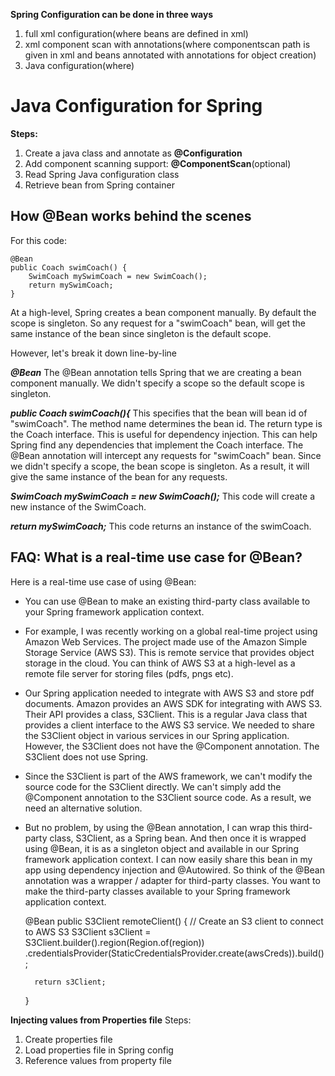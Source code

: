 
**Spring Configuration can be done in three ways**
1. full xml configuration(where beans are defined in xml)
2. xml component scan with annotations(where componentscan path is given in xml and beans annotated with annotations for object creation)
3. Java configuration(where)

# **Java Configuration for Spring**

**Steps:**
1. Create a java class and annotate as **@Configuration**
2. Add component scanning support: **@ComponentScan**(optional)
3. Read Spring Java configuration class
4. Retrieve bean from Spring container


## **How @Bean works behind the scenes**

For this code:

    @Bean
    public Coach swimCoach() {   
        SwimCoach mySwimCoach = new SwimCoach();   
        return mySwimCoach;
    }

At a high-level, Spring creates a bean component manually. By default the scope is singleton. So any request for a "swimCoach" bean, will get the same instance of the bean since singleton is the default scope.

However, let's break it down line-by-line

_**@Bean**_
The @Bean annotation tells Spring that we are creating a bean component manually. We didn't specify a scope so the default scope is singleton.

_**public Coach swimCoach(){**_
This specifies that the bean will bean id of "swimCoach". The method name determines the bean id. The return type is the Coach interface. This is useful for dependency injection. This can help Spring find any dependencies that implement the Coach interface.
The @Bean annotation will intercept any requests for "swimCoach" bean. Since we didn't specify a scope, the bean scope is singleton. As a result, it will give the same instance of the bean for any requests.

_**SwimCoach mySwimCoach = new SwimCoach();**_
This code will create a new instance of the SwimCoach.

_**return mySwimCoach;**_
This code returns an instance of the swimCoach.


## **FAQ: What is a real-time use case for @Bean?**
Here is a real-time use case of using @Bean:
- You can use @Bean to make an existing third-party class available to your Spring framework application context.
- For example, I was recently working on a global real-time project using Amazon Web Services. The project made use of the Amazon Simple Storage Service (AWS S3). This is remote service that provides object storage in the cloud. You can think of AWS S3 at a high-level as a remote file server for storing files (pdfs, pngs etc).
- Our Spring application needed to integrate with AWS S3 and store pdf documents. Amazon provides an AWS SDK for integrating with AWS S3. Their API provides a class, S3Client. This is a regular Java class that provides a client interface to the AWS S3 service. We needed to share the S3Client object in various services in our Spring application. However, the S3Client does not have the @Component annotation. The S3Client does not use Spring.
- Since the S3Client is part of the AWS framework, we can't modify the source code for the S3Client directly. We can't simply add the @Component annotation to the S3Client source code. As a result, we need an alternative solution.
- But no problem, by using the @Bean annotation, I can wrap this third-party class, S3Client, as a Spring bean. And then once it is wrapped using @Bean, it is as a singleton object and available in our Spring framework application context. I can now easily share this bean in my app using dependency injection and @Autowired. So think of the @Bean annotation was a wrapper / adapter for third-party classes. You want to make the third-party classes available to your Spring framework application context.


    @Bean
    public S3Client remoteClient() {
        // Create an S3 client to connect to AWS S3
        S3Client s3Client = S3Client.builder().region(Region.of(region))
                .credentialsProvider(StaticCredentialsProvider.create(awsCreds)).build();
 
        return s3Client;    
    }


**Injecting values from Properties file**
Steps:
1. Create properties file
2. Load properties file in Spring config
3. Reference values from property file